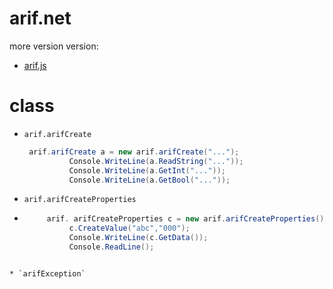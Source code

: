# arif.net
more version version:
* [arif.js](github.com/alexberga757/arif/)


# class
* `arif.arifCreate`
  ```csharp
   arif.arifCreate a = new arif.arifCreate("...");
            Console.WriteLine(a.ReadString("..."));
            Console.WriteLine(a.GetInt("..."));
            Console.WriteLine(a.GetBool("..."));
  ```
* `arif.arifCreateProperties`

* ```csharp
       arif. arifCreateProperties c = new arif.arifCreateProperties();
            c.CreateValue("abc","000");
            Console.WriteLine(c.GetData());
            Console.ReadLine();
 ```
 
* `arifException`
